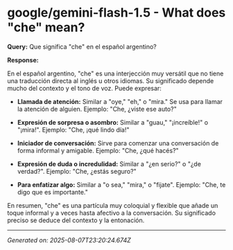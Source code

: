 # google/gemini-flash-1.5 - What does "che" mean?

**Query:** Que significa "che" en el español argentino?



**Response:**

En el español argentino, "che" es una interjección muy versátil que no tiene una traducción directa al inglés u otros idiomas.  Su significado depende mucho del contexto y el tono de voz.  Puede expresar:

* **Llamada de atención:** Similar a "oye," "eh," o "mira."  Se usa para llamar la atención de alguien.  Ejemplo: "Che, ¿viste ese auto?"

* **Expresión de sorpresa o asombro:** Similar a "guau," "¡increíble!" o "¡mira!". Ejemplo: "Che, ¡qué lindo día!"

* **Iniciador de conversación:** Sirve para comenzar una conversación de forma informal y amigable. Ejemplo: "Che, ¿qué hacés?"

* **Expresión de duda o incredulidad:**  Similar a "¿en serio?" o "¿de verdad?". Ejemplo: "Che, ¿estás seguro?"

* **Para enfatizar algo:**  Similar a "o sea," "mira," o "fijate". Ejemplo: "Che, te digo que es importante."


En resumen, "che" es una partícula muy coloquial y flexible que añade un toque informal y a veces hasta afectivo a la conversación. Su significado preciso se deduce del contexto y la entonación.


---
*Generated on: 2025-08-07T23:20:24.674Z*
